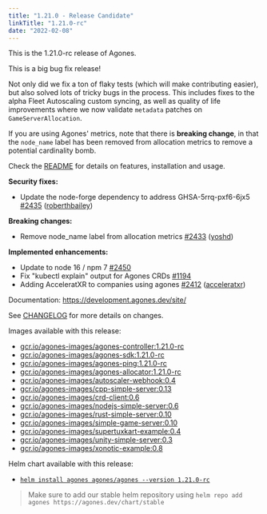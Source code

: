 ```yaml
---
title: "1.21.0 - Release Candidate"
linkTitle: "1.21.0-rc"
date: "2022-02-08"
---
```

This is the 1.21.0-rc release of Agones.

This is a big bug fix release!

Not only did we fix a ton of flaky tests (which will make contributing easier), but also solved lots of tricky bugs in the process. This includes fixes to the alpha Fleet Autoscaling custom syncing, as well as quality of life improvements where we now validate `metadata` patches on `GameServerAllocation`.

If you are using Agones' metrics, note that there is **breaking change**, in that the `node_name` label has been removed from allocation metrics to remove a potential cardinality bomb.

Check the <a href="https://github.com/googleforgames/agones/tree/release-1.21.0-rc">README</a> for details on features, installation and usage.

**Security fixes:**

- Update the node-forge dependency to address GHSA-5rrq-pxf6-6jx5 [\#2435](https://github.com/googleforgames/agones/pull/2435) ([roberthbailey](https://github.com/roberthbailey))

**Breaking changes:**

- Remove node\_name label from allocation metrics [\#2433](https://github.com/googleforgames/agones/pull/2433) ([yoshd](https://github.com/yoshd))

**Implemented enhancements:**

- Update to node 16 / npm 7 [\#2450](https://github.com/googleforgames/agones/issues/2450)
- Fix "kubectl explain" output for Agones CRDs [\#1194](https://github.com/googleforgames/agones/issues/1194)
- Adding AcceleratXR to companies using agones [\#2412](https://github.com/googleforgames/agones/pull/2412) ([acceleratxr](https://github.com/acceleratxr))

Documentation: https://development.agones.dev/site/

See <a href="https://github.com/googleforgames/agones/blob/release-1.21.0-rc/CHANGELOG.md">CHANGELOG</a> for more details on changes.

Images available with this release:

- [gcr.io/agones-images/agones-controller:1.21.0-rc](https://gcr.io/agones-images/agones-controller:1.21.0-rc)
- [gcr.io/agones-images/agones-sdk:1.21.0-rc](https://gcr.io/agones-images/agones-sdk:1.21.0-rc)
- [gcr.io/agones-images/agones-ping:1.21.0-rc](https://gcr.io/agones-images/agones-ping:1.21.0-rc)
- [gcr.io/agones-images/agones-allocator:1.21.0-rc](https://gcr.io/agones-images/agones-allocator:1.21.0-rc)
- [gcr.io/agones-images/autoscaler-webhook:0.4](https://gcr.io/agones-images/autoscaler-webhook:0.4)
- [gcr.io/agones-images/cpp-simple-server:0.13](https://gcr.io/agones-images/cpp-simple-server:0.13)
- [gcr.io/agones-images/crd-client:0.6](https://gcr.io/agones-images/crd-client:0.6)
- [gcr.io/agones-images/nodejs-simple-server:0.6](https://gcr.io/agones-images/nodejs-simple-server:0.6)
- [gcr.io/agones-images/rust-simple-server:0.10](https://gcr.io/agones-images/rust-simple-server:0.10)
- [gcr.io/agones-images/simple-game-server:0.10](https://gcr.io/agones-images/simple-game-server:0.10)
- [gcr.io/agones-images/supertuxkart-example:0.4](https://gcr.io/agones-images/supertuxkart-example:0.4)
- [gcr.io/agones-images/unity-simple-server:0.3](https://gcr.io/agones-images/unity-simple-server:0.3)
- [gcr.io/agones-images/xonotic-example:0.8](https://gcr.io/agones-images/xonotic-example:0.8)

Helm chart available with this release:

- <a href="https://agones.dev/chart/stable/agones-1.21.0-rc.tgz">
  <code>helm install agones agones/agones --version 1.21.0-rc</code></a>

> Make sure to add our stable helm repository using `helm repo add agones https://agones.dev/chart/stable`
